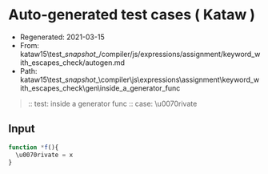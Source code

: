 # Auto-generated test cases ( Kataw )
- Regenerated: 2021-03-15
- From: kataw15\test\__snapshot__/compiler/js/expressions/assignment/keyword_with_escapes_check/autogen.md
- Path: kataw15\test\__snapshot__\compiler\js\expressions\assignment\keyword_with_escapes_check\gen\inside_a_generator_func
> :: test: inside a generator func
> :: case: \u0070rivate
## Input

`````js
function *f(){
  \u0070rivate = x
}
`````
